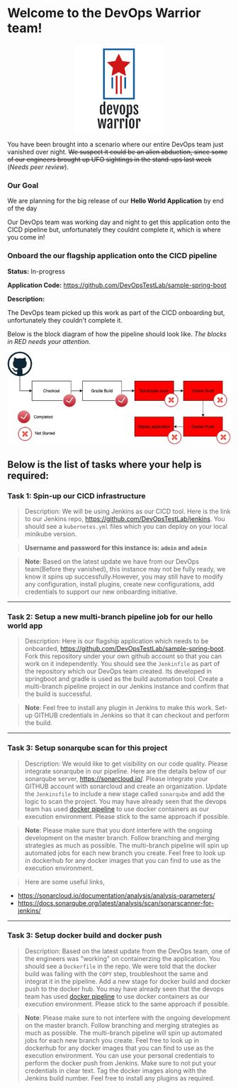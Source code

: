 # Welcome to the DevOps Warrior team!

<p align="center">
<img src="files/logo/logo.png">
</p>

You have been brought into a scenario where our entire DevOps team just vanished over night. ~~We suspect it could be an alien abduction, since some of our engineers brought up UFO sightings in the stand-ups last week~~ (_Needs peer review_).

### Our Goal

We are planning for the big release of our **Hello World Application** by end of the day

Our DevOps team was working day and night to get this application onto the CICD pipeline but, unfortunately they couldnt complete it, which is where you come in!


### Onboard the our flagship application onto the CICD pipeline

**Status:** In-progress

**Application Code:** https://github.com/DevOpsTestLab/sample-spring-boot

**Description:** 

The DevOps team picked up this work as part of the CICD onboarding but, unfortunately they couldn't complete it.

Below is the block diagram of how the pipeline should look like. _The blocks in RED needs your attention._


<p align="center">
<img src="files/Flow.jpg">
</p>


## Below is the list of tasks where your help is required:

### Task 1: Spin-up our CICD infrastructure

> Description: We will be using Jenkins as our CICD tool. Here is the link to our Jenkins repo, https://github.com/DevOpsTestLab/jenkins. 
You should see a `kubernetes.yml` files which you can deploy on your local minikube version.

> **Username and password for this instance is: `admin` and `admin`**

> **Note**: Based on the latest update we have from our DevOps team(Before they vanished), this instance may not be fully ready, we know it spins up successfully.However, you may still have to modify any configuration, install plugins, create new configurations, add credentials to support our new onboarding initiative.

***

### Task 2: Setup a new multi-branch pipeline job for our hello world app

> Description: Here is our flagship application which needs to be onboarded, https://github.com/DevOpsTestLab/sample-spring-boot. Fork this repository under your own github account so that you can work on it independently. You should see the `Jenkinfile` as part of the repository which our DevOps team created. Its developed in springboot and gradle is used as the build automation tool. Create a multi-branch pipeline project in our Jenkins instance and confirm that the build is successful.

> **Note**: Feel free to install any plugin in Jenkins to make this work. Set-up GITHUB credentials in Jenkins so that it can checkout and perform the build.

***

### Task 3: Setup sonarqube scan for this project

> Description: We would like to get visibility on our code quality. Please integrate sonarqube in our pipeline. Here are the details below of our sonarqube server, https://sonarcloud.io/. Please integrate your GITHUB account with sonarcloud and create an organization. Update the `Jenkinsfile` to include a new stage called `sonarqube` and add the logic to scan the project. You may have already seen that the devops team has used [docker pipeline](https://www.jenkins.io/doc/book/pipeline/docker/) to use docker containers as our execution environment. Please stick to the same approach if possible.

> **Note**: Please make sure that you dont interfere with the ongoing development on the master branch. Follow branching and merging strategies as much as possible. The multi-branch pipeline will spin up automated jobs for each new branch you create. Feel free to look up in dockerhub for any docker images that you can find to use as the execution environment.

> Here are some useful links, 
- https://sonarcloud.io/documentation/analysis/analysis-parameters/
- https://docs.sonarqube.org/latest/analysis/scan/sonarscanner-for-jenkins/

***

### Task 3: Setup docker build and docker push

> Description: Based on the latest update from the DevOps team, one of the engineers was "working" on containerzing the application. You should see a `Dockerfile` in the repo. We were told that the docker build was failing with the `COPY` step, troubleshoot the same and integrat it in the pipeline. Add a new stage for docker build and docker push to the docker hub. You may have already seen that the devops team has used [docker pipeline](https://www.jenkins.io/doc/book/pipeline/docker/) to use docker containers as our execution environment. Please stick to the same approach if possible.

> **Note**: Please make sure to not interfere with the ongoing development on the master branch. Follow branching and merging strategies as much as possible. The multi-branch pipeline will spin up automated jobs for each new branch you create. Feel free to look up in dockerhub for any docker images that you can find to use as the execution environment. You can use your personal credentials to perform the docker push from Jenkins. Make sure to not put your credentials in clear text. Tag the docker images along with the Jenkins build number. Feel free to install any plugins as required.

